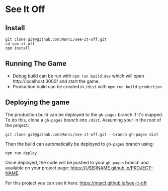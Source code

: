 # See It Off

## Install

```
git clone git@github.com:MarcL/see-it-off.git
cd see-it-off
npm install
```

## Running The Game

* Debug build can be run with `npm run build:dev` which will open http://localhost:3000/ and start the game.
* Production build can be created in `/dist` with `npm run build:production`.

## Deploying the game

The production build can be deployed to the `gh-pages` branch if it's mapped. To do this, clone a `gh-pages` branch into `/dist`. Assuming your in the root of the project:

```
git clone git@github.com:MarcL/see-it-off.git --branch gh-pages dist
```

Then the build can automatically be deployed to `gh-pages` branch using:

```
npm run deploy
```

Once deployed, the code will be pushed to your `gh-pages` branch and available on your project page: https://USERNAME.github.io/PROJECT-NAME.

For this project you can see it here: https://marcl.github.io/see-it-off
